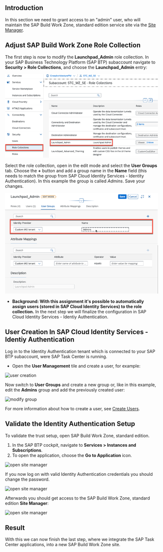 ## Introduction

In this section we need to grant access to an "admin" user, who will maintain the SAP Build Work Zone, standard edition service site via the [Site Manager](https://help.sap.com/viewer/8c8e1958338140699bd4811b37b82ece/Cloud/en-US/3f619a13ca2a4a59a14bec8507c3fb69.html).


## Adjust SAP Build Work Zone Role Collection

The first step is now to modify the **Launchpad_Admin** role collection.
In your SAP Business Technology Platform (SAP BTP) subaccount navigate to **Security > Role Collections**, and choose the **Launchpad_Admin** entry:

![btp role](images/access_rc_bwz_admin.png)

Select the role collection, open in the edit mode and select the **User Groups** tab.
Choose the **+** button and add a group name in the **Name** field (this needs to match the group from SAP Cloud Identity Services - Identity Authentication). In this example the group is called *Admins*. Save your changes.

![define rc group](images/bwz_admin_role_collection_group.png)

* **Background: With this assignment it's possible to automatically assign users (stored in SAP Cloud Identity Services) to the role collection.**
In the next step we will finalize the configuration in SAP Cloud Identity Services - Identiy Authentication.

## User Creation In SAP Cloud Identity Services - Identiy Authentication

Log in to the Identity Authentication tenant which is connected to your SAP BTP subaccount, were SAP Task Center is running.
- Open the **User Management** tile and create a user, for example:

![user creation](images/lp_admin_user.png)

Now switch to **User Groups** and create a new group or, like in this example, edit the **Admins** group and add the previously created user:

![modify group](images/assign_ias_lp_admin_2_group.png)

For more information about how to create a user, see [Create Users](https://help.sap.com/products/BTP/65de2977205c403bbc107264b8eccf4b/a3bc7e863ac54c23ab856863b681c9f8.html).

## Validate the Identity Authentication Setup

To validate the trust setup, open SAP Build Work Zone, standard edition.
1. In the SAP BTP cockpit, navigate to **Services > Instances and Subscriptions**.
2. To open the application, choose the **Go to Application** icon.

![open site manager](images/btp_open_lp_site_manager.png)

If you now log on with valid Identity Authentication credentials you should change the password. 

![open site manager](images/login_and_change_pw.png)

Afterwards you should get access to the SAP Build Work Zone, standard edition **Site Manager**:

![open site manager](images/btp_lp_site_manager.png)

## Result

With this we can now finish the last step, where we integrate the SAP Task Center applications, into a new SAP Build Work Zone site.
